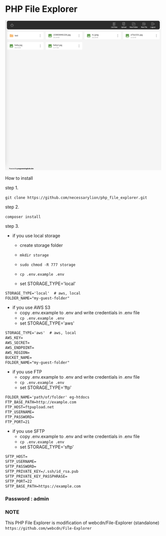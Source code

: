 # PHP File Explorer

![Demo Image](assets/demo.png)

How to install

step 1. 

`git clone https://github.com/necessarylion/php_file_explorer.git`

step 2. 

`composer install`

step 3. 

- if you use local storage 
  - create storage folder 

  - `mkdir storage`
  - `sudo chmod -R 777 storage`
  - `cp .env.example .env`
  - set STORAGE_TYPE='local'

```
STORAGE_TYPE='local'  # aws, local
FOLDER_NAME="my-guest-folder"
```

- if you use AWS S3
  - copy .env.example to .env and write credentials in .env file
  - `cp .env.example .env`
  - set STORAGE_TYPE='aws'

```
STORAGE_TYPE='aws'  # aws, local
AWS_KEY=
AWS_SECRET=
AWS_ENDPOINT=
AWS_REGION=
BUCKET_NAME=
FOLDER_NAME="my-guest-folder"
```

- if you use FTP 
  - copy .env.example to .env and write credentials in .env file
  - `cp .env.example .env`
  - set STORAGE_TYPE='ftp'

```
FOLDER_NAME='path/of/folder' eg-htdocs
FTP_BASE_PATH=http://example.com
FTP_HOST=ftpupload.net
FTP_USERNAME=
FTP_PASSWORD=
FTP_PORT=21
```

- if you use SFTP 
  - copy .env.example to .env and write credentials in .env file
  - `cp .env.example .env`
  - set STORAGE_TYPE='sftp'

```
SFTP_HOST=
SFTP_USERNAME=
SFTP_PASSWORD=
SFTP_PRIVATE_KEY=/.ssh/id_rsa.pub
SFTP_PRIVATE_KEY_PASSPHRASE=
SFTP_PORT=22
SFTP_BASE_PATH=https://example.com
```

### Password : admin

### NOTE
This PHP File Explorer is modification of webcdn/File-Explorer (standalone) `https://github.com/webcdn/File-Explorer`
